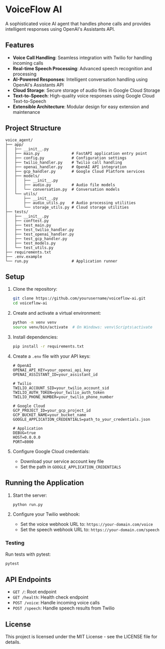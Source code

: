 # VoiceFlow AI

A sophisticated voice AI agent that handles phone calls and provides intelligent responses using OpenAI's Assistants API.

## Features

- **Voice Call Handling**: Seamless integration with Twilio for handling incoming calls
- **Real-time Speech Processing**: Advanced speech recognition and processing
- **AI-Powered Responses**: Intelligent conversation handling using OpenAI's Assistants API
- **Cloud Storage**: Secure storage of audio files in Google Cloud Storage
- **Text-to-Speech**: High-quality voice responses using Google Cloud Text-to-Speech
- **Extensible Architecture**: Modular design for easy extension and maintenance

## Project Structure

```
voice_agent/
├── app/
│   ├── __init__.py
│   ├── main.py              # FastAPI application entry point
│   ├── config.py            # Configuration settings
│   ├── twilio_handler.py    # Twilio call handling
│   ├── openai_handler.py    # OpenAI API integration
│   ├── gcp_handler.py       # Google Cloud Platform services
│   ├── models/
│   │   ├── __init__.py
│   │   ├── audio.py         # Audio file models
│   │   └── conversation.py  # Conversation models
│   └── utils/
│       ├── __init__.py
│       ├── audio_utils.py   # Audio processing utilities
│       └── storage_utils.py # Cloud storage utilities
├── tests/
│   ├── __init__.py
│   ├── conftest.py
│   ├── test_main.py
│   ├── test_twilio_handler.py
│   ├── test_openai_handler.py
│   ├── test_gcp_handler.py
│   ├── test_models.py
│   └── test_utils.py
├── requirements.txt
├── .env.example
└── run.py                   # Application runner
```

## Setup

1. Clone the repository:
   ```bash
   git clone https://github.com/yourusername/voiceflow-ai.git
   cd voiceflow-ai
   ```

2. Create and activate a virtual environment:
   ```bash
   python -m venv venv
   source venv/bin/activate  # On Windows: venv\Scripts\activate
   ```

3. Install dependencies:
   ```bash
   pip install -r requirements.txt
   ```

4. Create a `.env` file with your API keys:
   ```env
   # OpenAI
   OPENAI_API_KEY=your_openai_api_key
   OPENAI_ASSISTANT_ID=your_assistant_id

   # Twilio
   TWILIO_ACCOUNT_SID=your_twilio_account_sid
   TWILIO_AUTH_TOKEN=your_twilio_auth_token
   TWILIO_PHONE_NUMBER=your_twilio_phone_number

   # Google Cloud
   GCP_PROJECT_ID=your_gcp_project_id
   GCP_BUCKET_NAME=your_bucket_name
   GOOGLE_APPLICATION_CREDENTIALS=path_to_your_credentials.json

   # Application
   DEBUG=true
   HOST=0.0.0.0
   PORT=8000
   ```

5. Configure Google Cloud credentials:
   - Download your service account key file
   - Set the path in `GOOGLE_APPLICATION_CREDENTIALS`

## Running the Application

1. Start the server:
   ```bash
   python run.py
   ```

2. Configure your Twilio webhook:
   - Set the voice webhook URL to: `https://your-domain.com/voice`
   - Set the speech webhook URL to: `https://your-domain.com/speech`


### Testing

Run tests with pytest:
```bash
pytest
```

## API Endpoints

- `GET /`: Root endpoint
- `GET /health`: Health check endpoint
- `POST /voice`: Handle incoming voice calls
- `POST /speech`: Handle speech results from Twilio

## License

This project is licensed under the MIT License - see the LICENSE file for details.